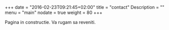 +++
date = "2016-02-23T09:21:45+02:00"
title = "contact"
Description = ""
menu = "main"
nodate = true
weight = 80
+++

Pagina in constructie. Va rugam sa reveniti.